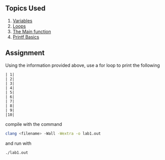 
## Topics Used
1. [Variables](<./Ideas/Variables.md>)
2. [Loops](<./Ideas/Loops.md>)
3. [The Main function](Main%20Function.md)
4. [Printf Basics](Basic%20Printf.md)

## Assignment 

Using the information provided above, use a for loop to print the following
```
| 1|
| 2|
| 3|
| 4|
| 5|
| 6|
| 7|
| 8|
| 9|
|10|
```

compile with the command
```bash
clang <filename> -Wall -Wextra -o lab1.out
```
and run with
```bash
./lab1.out
```


